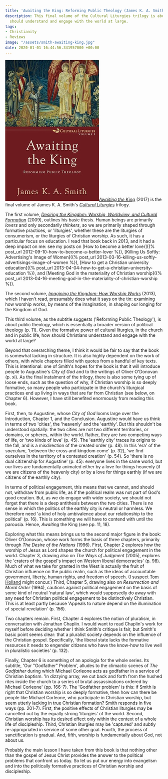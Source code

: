 ```yaml
---
title: 'Awaiting the King: Reforming Public Theology (James K. A. Smith)'
description: This final volume of the Cultural Liturgies trilogy is about how Christians
  should understand and engage with the world at large.
tags:
- Christianity
- Reviews
image: "/assets/smith-awaiting-king.jpg"
date: 2020-01-01 16:44:56.341957000 +00:00
---
```

[<img alt="Awaiting the King: Reforming Public Theology, by James K. A. Smith" src="/assets/smith-awaiting-king.jpg" class="alignright" />_Awaiting the King_](https://www.ivpress.com/the-lost-world-of-the-flood "Awaiting the King: Reforming Public Theology, by James K. A. Smith") (2017) is the final volume of James K. A. Smith's [_Cultural Liturgies_](http://bakerpublishinggroup.com/series/cultural-liturgies) trilogy. 

The first volume, [_Desiring the Kingdom: Worship, Worldview, and Cultural Formation_](http://bakerpublishinggroup.com/books/desiring-the-kingdom/284500) (2009), outlines his basic thesis. Human beings are primarily _lovers_ and only secondarily _thinkers_, so we are primarily shaped through formative practices, or 'liturgies', whether these are the liturgies of consumerism, or the liturgies of Christian worship. As such, it has a particular focus on education. I read that book back in 2013, and it had a deep impact on me: see my posts on [How to become a better lover]({% post_url 2012-09-10-how-to-become-a-better-lover %}), [Killing Us Softly: Advertising's Image of Women]({% post_url 2013-03-16-killing-us-softly-advertisings-image-of-women %}), [How to get a Christian university education]({% post_url 2013-04-04-how-to-get-a-christian-university-education %}), and [Meeting God in the materiality of Christian worship]({% post_url 2013-04-16-meeting-god-in-the-materiality-of-christian-worship %}).

The second volume, [_Imagining the Kingdom: How Worship Works_](http://bakerpublishinggroup.com/books/imagining-the-kingdom/284510) (2013), which I haven't read, presumably does what it says on the tin: examining how worship works, by means of the imagination, in shaping our longing for the Kingdom of God.

This third volume, as the subtitle suggests ('Reforming Public Theology'), is about public theology, which is essentially a broader version of political theology (p. 11). Given the formative power of cultural liturgies, in the church and in public life, how should Christians understand and engage with the world at large?

Beyond that overarching theme, I think it would be fair to say that the book is somewhat lacking in structure. It is also highly dependent on the work of others, with whole chapters filled with quotes from a handful of key texts. This is intentional: one of Smith's hopes for the book is that it will introduce people to Augustine's _City of God_ and to the writings of Oliver O'Donovan (p. xi). As the final instalment of the trilogy, there is also some tying up of loose ends, such as the question of why, if Christian worship is so deeply formative, so many people who participate in the church's liturgical practices end up living in ways that are far from Christian (see below, on Chapter 6). However, I have still benefited enormously from reading this book.

First, then, to Augustine, whose _City of God_ looms large over the Introduction, Chapter 1, and the Conclusion. Augustine would have us think in terms of two 'cities', the 'heavenly' and the 'earthly'. But this shouldn't be understood spatially: the two cities are not two different territories, or domains, or spheres, within the world. Rather, they are two competing ways of life, or 'two kinds of love' (p. 45). The 'earthly city' traces its origins to the fall, and is a misdirection of the created order (p. 48). In this 'era' of the _saeculum_, 'between the cross and kingdom come' (p. 32), 'we find ourselves in the territory of a contested creation' (p. 54). So 'there is no dual citizenship for Augustine' (p. 45): everyone lives in the same world, but our lives are fundamentally animated either by a love for things heavenly (if we are citizens of the heavenly city) or by a love for things earthly (if we are citizens of the earthly city).

In terms of political engagement, this means that we cannot, and should not, withdraw from public life, as if the political realm was not part of God's good creation. But, as we do engage with wider society, we should not forget that there is a deep antithesis between the two cities. There is no sense in which the politics of the earthly city is neutral or harmless. We therefore need 'a kind of holy ambivalence about our relationship to the political' (p. 16). This is something we will have to contend with until the parousia. Hence, _Awaiting_ the King (see pp. 11, 18).

Exploring what this means brings us to the second major figure in the book: Oliver O'Donovan, whose work forms the basis of three chapters, primarily through _The Desire of the Nations_ (1996). First, Chapter 2 explores how the worship of Jesus as Lord shapes the church for political engagement in the world. Chapter 3, drawing also on _The Ways of Judgment_ (2005), explores the 'craters of the gospel's impact on Western liberal democracies' (p. 98). Much of what we take for granted in the West is actually the fruit of Christian influence on the public realm, such as the ideas of accountable government, liberty, human rights, and freedom of speech. (I suspect [Tom Holland](https://www.tom-holland.org/books/dominion-the-making-of-the-western-mind-2/) might concur.) Third, Chapter 5, drawing also on _Resurrection and Moral Order_ (1994), cautions against political engagement on the basis of some kind of neutral 'natural law', which would supposedly do away with any need for Christian political engagement to be distinctively Christian. This is at least partly because 'Appeals to nature depend on the illumination of special revelation' (p. 156).

Two chapters remain. First, Chapter 4 explores the notion of pluralism, in conversation with Jonathan Chaplin. I would want to read Chaplin's work for myself before deciding whether I think Smith's critique is fair, but Smith's basic point seems clear: that a pluralist society depends on the influence of the Christian gospel. Specifically, 'the liberal state lacks the formative resources it needs to engender citizens who have the know-how to live well in pluralistic societies' (p. 132).

Finally, Chapter 6 is something of an apologia for the whole series. Its subtitle, 'Our "Godfather" Problem', alludes to the climactic scenes of _The Godfather_ during which Michael Corleone acts as godfather in a service of Christian baptism. 'In dizzying array, we cut back and forth from the hushed rites inside the church to a series of brutal assassinations ordered by Michael Corleone' (pp. 166-7). The 'Godfather problem' is this: if Smith is right that Christian worship is so deeply formative, then how can there be people like Michael Corleone, who participate in Christian worship, but seem utterly lacking in true Christian formation? Smith responds in five ways (pp. 201-7). First, the positive effects of Christian liturgies may be cancelled out by the equally strong 'liturgies' of the world. Second, Christian worship has its desired effect only within the context of a whole life of discipleship. Third, Christian liturgies may be 'captured' and subtly re-appropriated in service of some other goal. Fourth, the process of sanctification is gradual. And, fifth, worship is fundamentally about God, not about us.

Probably the main lesson I have taken from this book is that nothing other than the gospel of Jesus Christ provides the answer to the political problems that confront us today. So let us put our energy into evangelism and into the politically formative practices of Christian worship and discipleship.
